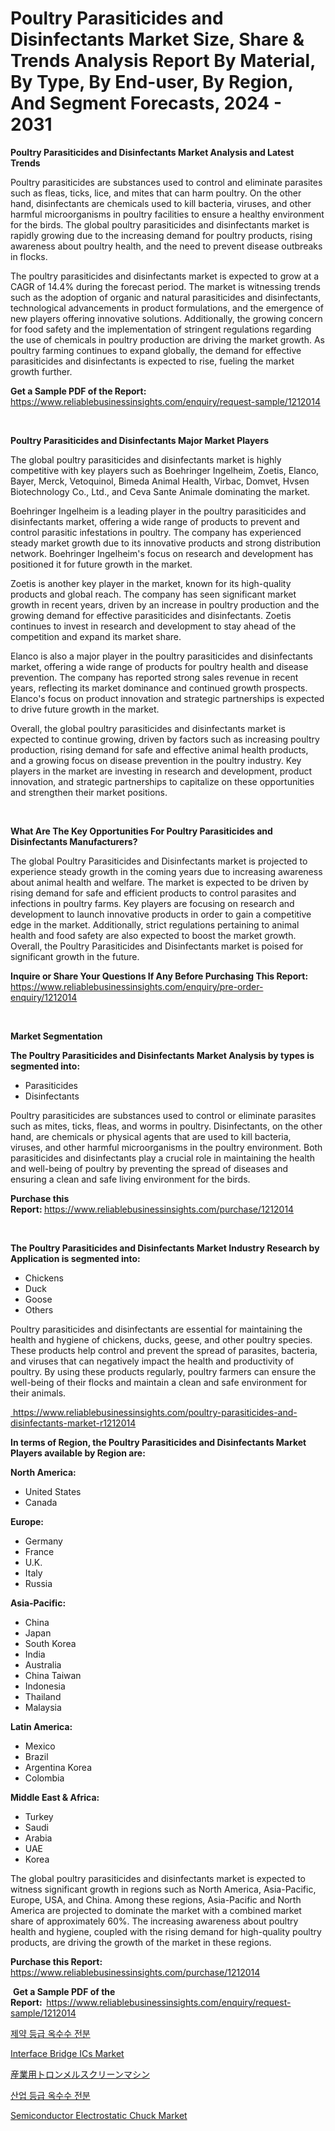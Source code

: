 <p><h1>Poultry Parasiticides and Disinfectants Market Size, Share & Trends Analysis Report By Material, By Type, By End-user, By Region, And Segment Forecasts, 2024 - 2031</h1></p><p><strong>Poultry Parasiticides and Disinfectants Market Analysis and Latest Trends</strong></p>
<p><p>Poultry parasiticides are substances used to control and eliminate parasites such as fleas, ticks, lice, and mites that can harm poultry. On the other hand, disinfectants are chemicals used to kill bacteria, viruses, and other harmful microorganisms in poultry facilities to ensure a healthy environment for the birds. The global poultry parasiticides and disinfectants market is rapidly growing due to the increasing demand for poultry products, rising awareness about poultry health, and the need to prevent disease outbreaks in flocks.</p><p>The poultry parasiticides and disinfectants market is expected to grow at a CAGR of 14.4% during the forecast period. The market is witnessing trends such as the adoption of organic and natural parasiticides and disinfectants, technological advancements in product formulations, and the emergence of new players offering innovative solutions. Additionally, the growing concern for food safety and the implementation of stringent regulations regarding the use of chemicals in poultry production are driving the market growth. As poultry farming continues to expand globally, the demand for effective parasiticides and disinfectants is expected to rise, fueling the market growth further.</p></p>
<p><strong>Get a Sample PDF of the Report:&nbsp;</strong> <a href="https://www.reliablebusinessinsights.com/enquiry/request-sample/1212014">https://www.reliablebusinessinsights.com/enquiry/request-sample/1212014</a></p>
<p>&nbsp;</p>
<p><strong>Poultry Parasiticides and Disinfectants Major Market Players</strong></p>
<p><p>The global poultry parasiticides and disinfectants market is highly competitive with key players such as Boehringer Ingelheim, Zoetis, Elanco, Bayer, Merck, Vetoquinol, Bimeda Animal Health, Virbac, Domvet, Hvsen Biotechnology Co., Ltd., and Ceva Sante Animale dominating the market.</p><p>Boehringer Ingelheim is a leading player in the poultry parasiticides and disinfectants market, offering a wide range of products to prevent and control parasitic infestations in poultry. The company has experienced steady market growth due to its innovative products and strong distribution network. Boehringer Ingelheim's focus on research and development has positioned it for future growth in the market.</p><p>Zoetis is another key player in the market, known for its high-quality products and global reach. The company has seen significant market growth in recent years, driven by an increase in poultry production and the growing demand for effective parasiticides and disinfectants. Zoetis continues to invest in research and development to stay ahead of the competition and expand its market share.</p><p>Elanco is also a major player in the poultry parasiticides and disinfectants market, offering a wide range of products for poultry health and disease prevention. The company has reported strong sales revenue in recent years, reflecting its market dominance and continued growth prospects. Elanco's focus on product innovation and strategic partnerships is expected to drive future growth in the market.</p><p>Overall, the global poultry parasiticides and disinfectants market is expected to continue growing, driven by factors such as increasing poultry production, rising demand for safe and effective animal health products, and a growing focus on disease prevention in the poultry industry. Key players in the market are investing in research and development, product innovation, and strategic partnerships to capitalize on these opportunities and strengthen their market positions.</p></p>
<p>&nbsp;</p>
<p><strong>What Are The Key Opportunities For Poultry Parasiticides and Disinfectants Manufacturers?</strong></p>
<p><p>The global Poultry Parasiticides and Disinfectants market is projected to experience steady growth in the coming years due to increasing awareness about animal health and welfare. The market is expected to be driven by rising demand for safe and efficient products to control parasites and infections in poultry farms. Key players are focusing on research and development to launch innovative products in order to gain a competitive edge in the market. Additionally, strict regulations pertaining to animal health and food safety are also expected to boost the market growth. Overall, the Poultry Parasiticides and Disinfectants market is poised for significant growth in the future.</p></p>
<p><strong>Inquire or Share Your Questions If Any Before Purchasing This Report:</strong> <a href="https://www.reliablebusinessinsights.com/enquiry/pre-order-enquiry/1212014">https://www.reliablebusinessinsights.com/enquiry/pre-order-enquiry/1212014</a></p>
<p>&nbsp;</p>
<p><strong>Market Segmentation</strong></p>
<p><strong>The Poultry Parasiticides and Disinfectants Market Analysis by types is segmented into:</strong></p>
<p><ul><li>Parasiticides</li><li>Disinfectants</li></ul></p>
<p><p>Poultry parasiticides are substances used to control or eliminate parasites such as mites, ticks, fleas, and worms in poultry. Disinfectants, on the other hand, are chemicals or physical agents that are used to kill bacteria, viruses, and other harmful microorganisms in the poultry environment. Both parasiticides and disinfectants play a crucial role in maintaining the health and well-being of poultry by preventing the spread of diseases and ensuring a clean and safe living environment for the birds.</p></p>
<p><strong>Purchase this Report:&nbsp;</strong><a href="https://www.reliablebusinessinsights.com/purchase/1212014">https://www.reliablebusinessinsights.com/purchase/1212014</a></p>
<p>&nbsp;</p>
<p><strong>The Poultry Parasiticides and Disinfectants Market Industry Research by Application is segmented into:</strong></p>
<p><ul><li>Chickens</li><li>Duck</li><li>Goose</li><li>Others</li></ul></p>
<p><p>Poultry parasiticides and disinfectants are essential for maintaining the health and hygiene of chickens, ducks, geese, and other poultry species. These products help control and prevent the spread of parasites, bacteria, and viruses that can negatively impact the health and productivity of poultry. By using these products regularly, poultry farmers can ensure the well-being of their flocks and maintain a clean and safe environment for their animals.</p></p>
<p><a href="https://www.reliablebusinessinsights.com/poultry-parasiticides-and-disinfectants-market-r1212014">&nbsp;https://www.reliablebusinessinsights.com/poultry-parasiticides-and-disinfectants-market-r1212014</a></p>
<p><strong>In terms of Region, the Poultry Parasiticides and Disinfectants Market Players available by Region are:</strong></p>
<p>
    <p> <strong> North America: </strong>
        <ul>
            <li>United States</li>
            <li>Canada</li>
        </ul>
        </p> 
    <p> <strong> Europe: </strong>
        <ul>
            <li>Germany</li>
            <li>France</li>
            <li>U.K.</li>
            <li>Italy</li>
            <li>Russia</li>
        </ul>
        </p> 
    <p> <strong> Asia-Pacific: </strong>
        <ul>
            <li>China</li>
            <li>Japan</li>
            <li>South Korea</li>
            <li>India</li>
            <li>Australia</li>
            <li>China Taiwan</li>
            <li>Indonesia</li>
            <li>Thailand</li>
            <li>Malaysia</li>
        </ul>
        </p> 
    <p> <strong> Latin America: </strong>
        <ul>
            <li>Mexico</li>
            <li>Brazil</li>
            <li>Argentina Korea</li>
            <li>Colombia</li>
        </ul>
        </p> 
    <p> <strong> Middle East & Africa: </strong>
        <ul>
            <li>Turkey</li>
            <li>Saudi</li>
            <li>Arabia</li>
            <li>UAE</li>
            <li>Korea</li>
        </ul>
    </p>
    </p>
<p><p>The global poultry parasiticides and disinfectants market is expected to witness significant growth in regions such as North America, Asia-Pacific, Europe, USA, and China. Among these regions, Asia-Pacific and North America are projected to dominate the market with a combined market share of approximately 60%. The increasing awareness about poultry health and hygiene, coupled with the rising demand for high-quality poultry products, are driving the growth of the market in these regions.</p></p>
<p><strong>Purchase this Report: </strong><a href="https://www.reliablebusinessinsights.com/purchase/1212014">https://www.reliablebusinessinsights.com/purchase/1212014</a></p>
<p>&nbsp;<strong>Get a Sample PDF of the Report:&nbsp;&nbsp;</strong><a href="https://www.reliablebusinessinsights.com/enquiry/request-sample/1212014">https://www.reliablebusinessinsights.com/enquiry/request-sample/1212014</a></p>
<p><strong></strong></p>
<p><p><a href="https://github.com/mithunmistry2258/Market-Research-Report-List-1/blob/main/689990995386.md">제약 등급 옥수수 전분</a></p><p><a href="https://issuu.com/reportprime-2/docs/interface-bridge-ics-market-size-2030.pptx">Interface Bridge ICs Market</a></p><p><a href="https://github.com/mcbeesbxa270/Market-Research-Report-List-2/blob/main/6892192101830.md">産業用トロンメルスクリーンマシン</a></p><p><a href="https://github.com/Gordonilbrtck0879367/Market-Research-Report-List-1/blob/main/208955295385.md">산업 등급 옥수수 전분</a></p><p><a href="https://issuu.com/reportprime-2/docs/semiconductor-electrostatic-chuck-market-size-2030">Semiconductor Electrostatic Chuck Market</a></p></p>